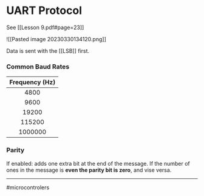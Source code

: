 # UART Protocol
See [[Lesson 9.pdf#page=23]]

![[Pasted image 20230330134120.png]]

Data is sent with the [[LSB]] first.

### Common Baud Rates


| Frequency (Hz) |
| :-------:      |
| 4800           |
| 9600           |
| 19200          |
| 115200         |
| 1000000        |


### Parity
If enabled: adds one extra bit at the end of the message. If the number of ones in the message is **even the parity bit is zero**, and vise versa.

---
#microcontrolers 
